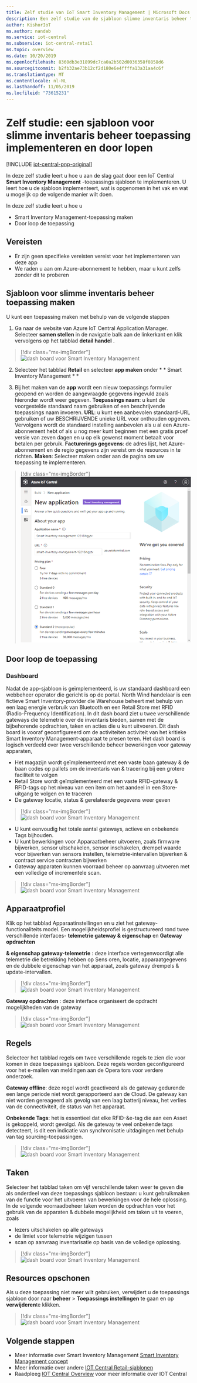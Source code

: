 ```yaml
---
title: Zelf studie van IoT Smart Inventory Management | Microsoft Docs
description: Een zelf studie van de sjabloon slimme inventaris beheer toepassing voor IoT Central
author: KishorIoT
ms.author: nandab
ms.service: iot-central
ms.subservice: iot-central-retail
ms.topic: overview
ms.date: 10/20/2019
ms.openlocfilehash: 8360db3e31899dc7ca0a2b502d0036358f0858d6
ms.sourcegitcommit: b2fb32ae73b12cf2d180e6e4ffffa13a31aa4c6f
ms.translationtype: MT
ms.contentlocale: nl-NL
ms.lasthandoff: 11/05/2019
ms.locfileid: "73615231"
---
```

# <a name="tutorial-deploy-and-walk-through-a-smart-inventory-management-application-template"></a>Zelf studie: een sjabloon voor slimme inventaris beheer toepassing implementeren en door lopen

[!INCLUDE [iot-central-pnp-original](../../../includes/iot-central-pnp-original-note.md)]

In deze zelf studie leert u hoe u aan de slag gaat door een IoT Central **Smart Inventory Management** -toepassings sjabloon te implementeren. U leert hoe u de sjabloon implementeert, wat is opgenomen in het vak en wat u mogelijk op de volgende manier wilt doen.

In deze zelf studie leert u hoe u 
* Smart Inventory Management-toepassing maken 
* Door loop de toepassing 

## <a name="prerequisites"></a>Vereisten
* Er zijn geen specifieke vereisten vereist voor het implementeren van deze app
* We raden u aan om Azure-abonnement te hebben, maar u kunt zelfs zonder dit te proberen

## <a name="create-smart-inventory-management-application-template"></a>Sjabloon voor slimme inventaris beheer toepassing maken

U kunt een toepassing maken met behulp van de volgende stappen
1. Ga naar de website van Azure IoT Central Application Manager. Selecteer **samen stellen** in de navigatie balk aan de linkerkant en klik vervolgens op het tabblad **detail handel** .

> [!div class="mx-imgBorder"]
> ![dash board voor Smart Inventory Management](./media/tutorial-iot-central-smart-inventory-management/iotc_retail_homepage.png)

2. Selecteer het tabblad **Retail** en selecteer **app maken** onder * * Smart Inventory Management * *

3. Bij het maken van de **app** wordt een nieuw toepassings formulier geopend en worden de aangevraagde gegevens ingevuld zoals hieronder wordt weer gegeven.
   **Toepassings naam**: u kunt de voorgestelde standaard naam gebruiken of een beschrijvende toepassings naam invoeren.
   **URL**: u kunt een aanbevolen standaard-URL gebruiken of uw BESCHRIJVENDE unieke URL voor onthouden opgeven. Vervolgens wordt de standaard instelling aanbevolen als u al een Azure-abonnement hebt of als u nog meer kunt beginnen met een gratis proef versie van zeven dagen en u op elk gewenst moment betaalt voor betalen per gebruik.
   **Facturerings gegevens**: de adres lijst, het Azure-abonnement en de regio gegevens zijn vereist om de resources in te richten.
   **Maken**: Selecteer maken onder aan de pagina om uw toepassing te implementeren.

> [!div class="mx-imgBorder"]
> ![dash board voor Smart Inventory Management](./media/tutorial-iot-central-smart-inventory-management/smart_inventory_management_app_create.png)

## <a name="walk-through-the-application"></a>Door loop de toepassing 

### <a name="dashboard"></a>Dashboard 
Nadat de app-sjabloon is geïmplementeerd, is uw standaard dashboard een webbeheer operator die gericht is op de portal. North Wind handelaar is een fictieve Smart Inventory-provider die Warehouse beheert met behulp van een laag energie verbruik van Bluetooth en een Retail Store met RFID (Radio-Frequency Identification). In dit dash board ziet u twee verschillende gateways die telemetrie over de inventaris bieden, samen met de bijbehorende opdrachten, taken en acties die u kunt uitvoeren. Dit dash board is vooraf geconfigureerd om de activiteiten activiteit van het kritieke Smart Inventory Management-apparaat te presen teren.
Het dash board is logisch verdeeld over twee verschillende beheer bewerkingen voor gateway apparaten, 
   * Het magazijn wordt geïmplementeerd met een vaste baan gateway & de baan codes op pallets om de inventaris van & tracering bij een grotere faciliteit te volgen
   * Retail Store wordt geïmplementeerd met een vaste RFID-gateway & RFID-tags op het niveau van een item om het aandeel in een Store-uitgang te volgen en te traceren
   * De gateway locatie, status & gerelateerde gegevens weer geven 

> [!div class="mx-imgBorder"]
> ![dash board voor Smart Inventory Management](./media/tutorial-iot-central-smart-inventory-management/smart_inventory_management_dashboard1.png)

   * U kunt eenvoudig het totale aantal gateways, actieve en onbekende Tags bijhouden.
   * U kunt bewerkingen voor Apparaatbeheer uitvoeren, zoals firmware bijwerken, sensor uitschakelen, sensor inschakelen, drempel waarde voor bijwerken van sensors instellen, telemetrie-intervallen bijwerken & contract service contracten bijwerken
   * Gateway apparaten kunnen voorraad beheer op aanvraag uitvoeren met een volledige of incrementele scan.

> [!div class="mx-imgBorder"]
> ![dash board voor Smart Inventory Management](./media/tutorial-iot-central-smart-inventory-management/smart_inventory_management_dashboard2.png)

## <a name="device-template"></a>Apparaatprofiel
Klik op het tabblad Apparaatinstellingen en u ziet het gateway-functionaliteits model. Een mogelijkheidsprofiel is gestructureerd rond twee verschillende interfaces- **telemetrie gateway & eigenschap** en **Gateway opdrachten**

**& eigenschap gateway-telemetrie** : deze interface vertegenwoordigt alle telemetrie die betrekking hebben op Sens oren, locatie, apparaatgegevens en de dubbele eigenschap van het apparaat, zoals gateway drempels & update-intervallen.

> [!div class="mx-imgBorder"]
> ![dash board voor Smart Inventory Management](./media/tutorial-iot-central-smart-inventory-management/smart_inventory_management_devicetemplate1.png)


**Gateway opdrachten** : deze interface organiseert de opdracht mogelijkheden van de gateway

> [!div class="mx-imgBorder"]
> ![dash board voor Smart Inventory Management](./media/tutorial-iot-central-smart-inventory-management/smart_inventory_management_devicetemplate2.png)

## <a name="rules"></a>Regels
Selecteer het tabblad regels om twee verschillende regels te zien die voor komen in deze toepassings sjabloon. Deze regels worden geconfigureerd voor het e-mailen van meldingen aan de Opera tors voor verdere onderzoek.

**Gateway offline**: deze regel wordt geactiveerd als de gateway gedurende een lange periode niet wordt gerapporteerd aan de Cloud. De gateway kan niet worden gereageerd als gevolg van een laag batterij niveau, het verlies van de connectiviteit, de status van het apparaat.

**Onbekende Tags**: het is essentieel dat elke RFID-&e-tag die aan een Asset is gekoppeld, wordt gevolgd. Als de gateway te veel onbekende tags detecteert, is dit een indicatie van synchronisatie uitdagingen met behulp van tag sourcing-toepassingen.

> [!div class="mx-imgBorder"]
> ![dash board voor Smart Inventory Management](./media/tutorial-iot-central-smart-inventory-management/smart_inventory_management_rules.png)

## <a name="jobs"></a>Taken
Selecteer het tabblad taken om vijf verschillende taken weer te geven die als onderdeel van deze toepassings sjabloon bestaan: u kunt gebruikmaken van de functie voor het uitvoeren van bewerkingen voor de hele oplossing. In de volgende voorraadbeheer taken worden de opdrachten voor het gebruik van de apparaten & dubbele mogelijkheid om taken uit te voeren, zoals
   * lezers uitschakelen op alle gateways
   * de limiet voor telemetrie wijzigen tussen 
   * scan op aanvraag inventarisatie op basis van de volledige oplossing.

> [!div class="mx-imgBorder"]
> ![dash board voor Smart Inventory Management](./media/tutorial-iot-central-smart-inventory-management/smart_inventory_management_jobs.png)

## <a name="clean-up-resources"></a>Resources opschonen

Als u deze toepassing niet meer wilt gebruiken, verwijdert u de toepassings sjabloon door naar **beheer** > **Toepassings instellingen** te gaan en op **verwijderen**te klikken.

> [!div class="mx-imgBorder"]
> ![dash board voor Smart Inventory Management](./media/tutorial-iot-central-smart-inventory-management/smart_inventory_management_cleanup.png)

## <a name="next-steps"></a>Volgende stappen
* Meer informatie over Smart Inventory Management [Smart Inventory Management concept](./architecture-smart-inventory-management-pnp.md)
* Meer informatie over andere [IOT Central Retail-sjablonen](./overview-iot-central-retail-pnp.md)
* Raadpleeg [IOT Central Overview](../core/overview-iot-central-pnp.md) voor meer informatie over IOT Central
